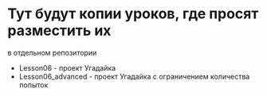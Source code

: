 # Тут будут копии уроков, где просят разместить их
 в отдельном репозитории

* Lesson06 - проект Угадайка
* Lesson06_advanced - проект Угадайка с ограничением количества попыток  